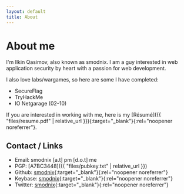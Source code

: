 ```yaml
---
layout: default
title: About
---
```


# About me

I'm Ilkin Qasimov, also known as smodnix. I am a guy interested in web application security by heart with a passion for web development.

I also love labs/wargames, so here are some I have completed:

- SecureFlag
- TryHackMe
- IO Netgarage (02-10)

If you are interested in working with me, here is my [Résumé]({{ "files/resume.pdf" | relative_url }}){:target="_blank"}{:rel="noopener noreferrer"}.

## Contact / Links

- Email: smodnix [a.t] pm [d.o.t] me
- PGP: [A7BC3448]({{ "files/pubkey.txt" | relative_url }})
- Github: [smodnix](https://github.com/smodnix){:target="_blank"}{:rel="noopener noreferrer"}
- Keybase: [smodnix](https://keybase.io/smodnix){:target="_blank"}{:rel="noopener noreferrer"}
- Twitter: [smodnix](https://twitter.com/smodnix){:target="_blank"}{:rel="noopener noreferrer"}
